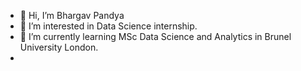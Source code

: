- 👋 Hi, I’m Bhargav Pandya
- 👀 I’m interested in Data Science internship.
- 🌱 I’m currently learning MSc Data Science and Analytics in Brunel University London.
- 

<!---
Bhargav-Pandya-86/Bhargav-Pandya-86 is a ✨ special ✨ repository because its `README.md` (this file) appears on your GitHub profile.
You can click the Preview link to take a look at your changes.
--->

